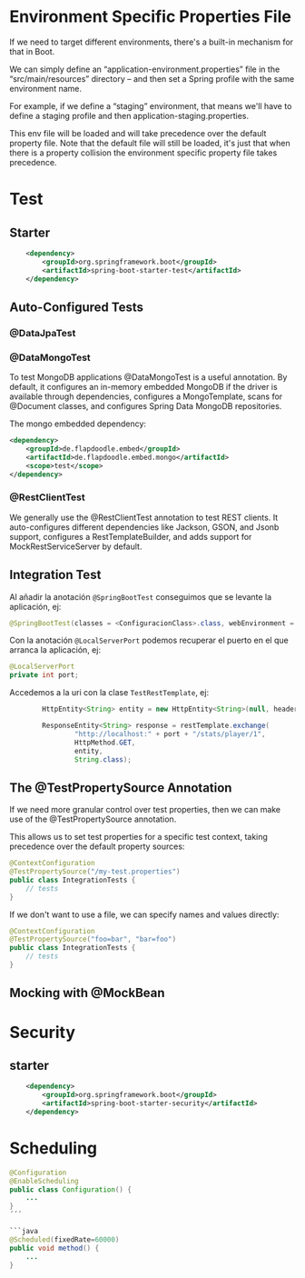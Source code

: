 # Environment Specific Properties File
If we need to target different environments, there's a built-in mechanism for that in Boot.

We can simply define an “application-environment.properties” file in the “src/main/resources” directory – and then set a Spring profile with the same environment name.

For example, if we define a “staging” environment, that means we'll have to define a staging profile and then application-staging.properties.

This env file will be loaded and will take precedence over the default property file. Note that the default file will still be loaded, it's just that when there is a property collision the environment specific property file takes precedence.

# Test

## Starter

```xml
	<dependency>
		<groupId>org.springframework.boot</groupId>
		<artifactId>spring-boot-starter-test</artifactId>
	</dependency>
``` 

## Auto-Configured Tests

### @DataJpaTest

### @DataMongoTest

To test MongoDB applications @DataMongoTest is a useful annotation. By default, it configures an in-memory embedded MongoDB if the driver is available through dependencies, configures a MongoTemplate, scans for @Document classes, and configures Spring Data MongoDB repositories.

The mongo embedded dependency:
```xml
<dependency>
    <groupId>de.flapdoodle.embed</groupId>
    <artifactId>de.flapdoodle.embed.mongo</artifactId>
    <scope>test</scope>
</dependency>
```

### @RestClientTest

We generally use the @RestClientTest annotation to test REST clients. It auto-configures different dependencies like Jackson, GSON, and Jsonb support, configures a RestTemplateBuilder, and adds support for MockRestServiceServer by default.

## Integration Test

Al añadir la anotación ```@SpringBootTest``` conseguimos que se levante la aplicación, ej:

```java
@SpringBootTest(classes = <ConfiguracionClass>.class, webEnvironment = SpringBootTest.WebEnvironment.RANDOM_PORT)
```

Con la anotación ```@LocalServerPort``` podemos recuperar el puerto en el que arranca la aplicación, ej:

```java
@LocalServerPort
private int port;
```

Accedemos a la uri con la clase ```TestRestTemplate```, ej:

```java
		HttpEntity<String> entity = new HttpEntity<String>(null, headers);

		ResponseEntity<String> response = restTemplate.exchange(
				"http://localhost:" + port + "/stats/player/1",
				HttpMethod.GET,
				entity,
				String.class);

```

## The @TestPropertySource Annotation
If we need more granular control over test properties, then we can make use of the @TestPropertySource annotation.

This allows us to set test properties for a specific test context, taking precedence over the default property sources:

```java
@ContextConfiguration
@TestPropertySource("/my-test.properties")
public class IntegrationTests {
    // tests
}
```

If we don't want to use a file, we can specify names and values directly:

```java
@ContextConfiguration
@TestPropertySource("foo=bar", "bar=foo")
public class IntegrationTests {
    // tests
}
```

## Mocking with @MockBean

# Security

## starter
```xml
	<dependency>
		<groupId>org.springframework.boot</groupId>
		<artifactId>spring-boot-starter-security</artifactId>
	</dependency>
```

# Scheduling

```java
@Configuration
@EnableScheduling
public class Configuration() {
	...
}
´´´

```java
@Scheduled(fixedRate=60000)
public void method() {
	...
}
```

